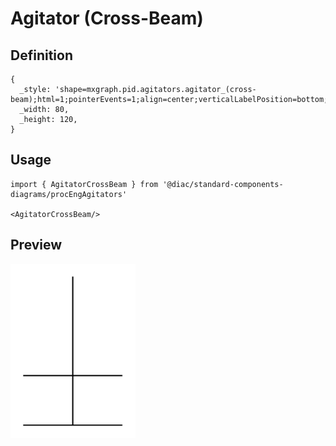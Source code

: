 # Agitator (Cross-Beam)

## Definition

```
{
  _style: 'shape=mxgraph.pid.agitators.agitator_(cross-beam);html=1;pointerEvents=1;align=center;verticalLabelPosition=bottom;verticalAlign=top;dashed=0;',
  _width: 80,
  _height: 120,
}
```

## Usage

```
import { AgitatorCrossBeam } from '@diac/standard-components-diagrams/procEngAgitators'

<AgitatorCrossBeam/>
```

## Preview

<img src="./agitator-cross-beam.png" width="200"/>
